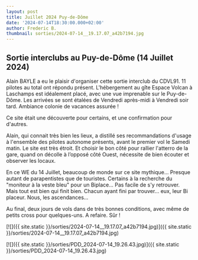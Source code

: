 ```yaml
---
layout: post
title: Juillet 2024 Puy-de-Dôme
date: '2024-07-14T18:30:00.000+02:00'
author: Frederic B.
thumbnail: sorties/2024-07-14__19.17.07_a42b7194.jpg
---
```


## Sortie interclubs au Puy-de-Dôme (14 Juillet 2024)

Alain BAYLE a eu le plaisir d'organiser cette sortie interclub du CDVL91.
11 pilotes au total ont répondu présent.
L'hébergement au gîte Espace Volcan à Laschamps est idéalement placé, avec une vue imprenable sur le Puy-de-Dôme. Les arrivées se sont étalées de Vendredi après-midi à Vendredi soir tard. Ambiance colonie de vacances assurée !

Ce site était une découverte pour certains, et une confirmation pour d'autres.

Alain, qui connait très bien les lieux, a distillé ses recommandations d'usage à l'ensemble des pilotes autonome présents, avant le premier vol le Samedi matin.
Le site est très étroit. Et choisir le bon côté pour rallier l'atterro de la gare, quand on décolle à l’opposé côté Ouest, nécessite de bien écouter et observer les locaux.

En ce WE du 14 Juillet, beaucoup de monde sur ce site mythique...
Presque autant de parapentistes que de touristes. Certains à la recherche du "moniteur à la veste bleu" pour un Biplace... Pas facile de s'y retrouver. Mais tout est bien qui finit bien. Chacun ayant fini par trouver... eux, leur Bi placeur. Nous, les ascendances...

Au final, deux jours de vols dans de très bonnes conditions, avec même de petits cross pour quelques-uns.
A refaire. Sûr !



[![]({{ site.static }}/sorties/2024-07-14__19.17.07_a42b7194.jpg)]({{ site.static }}/sorties/2024-07-14__19.17.07_a42b7194.jpg)

[![]({{ site.static }}/sorties/PDD_2024-07-14_19.26.43.jpg)]({{ site.static }}/sorties/PDD_2024-07-14_19.26.43.jpg)



